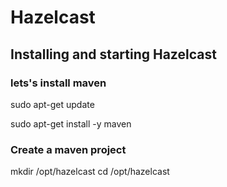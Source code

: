 # Hazelcast
## Installing and starting Hazelcast

### lets's install maven

sudo apt-get update

sudo apt-get install -y maven

### Create a maven project

mkdir /opt/hazelcast
cd /opt/hazelcast

